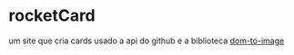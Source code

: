 # rocketCard
um site que cria cards usado a api do github e a biblioteca [dom-to-image](https://github.com/tsayen/dom-to-image)
